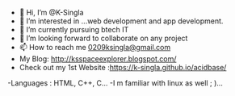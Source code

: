 - 👋 Hi, I’m @K-Singla
- 👀 I’m interested in ...web development and app development.
- 🌱 I’m currently pursuing btech IT
- 💞️ I’m looking forward to collaborate on any project
- 📫 How to reach me 0209ksingla@gmail.com
- My Blog: http://ksspaceexplorer.blogspot.com/
- Check out my 1st Website :https://k-singla.github.io/acidbase/

-Languages : HTML, C++, C...
-I m familiar with linux as well ; )...
<!---
K-Singla/K-Singla is a ✨ special ✨ repository because its `README.md` (this file) appears on your GitHub profile.
You can click the Preview link to take a look at your changes.
--->
